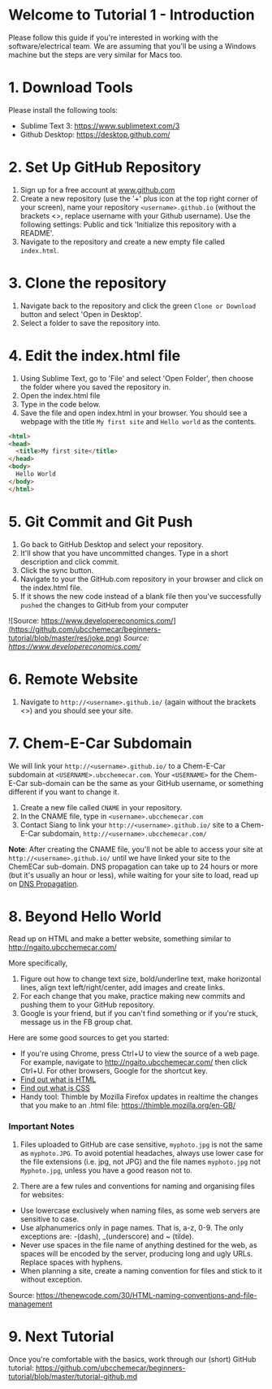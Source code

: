 # Welcome to Tutorial 1 - Introduction
Please follow this guide if you're interested in working with the software/electrical team. We are assuming that you'll be using a Windows machine but the steps are very similar for Macs too.

# 1. Download Tools
Please install the following tools:

- Sublime Text 3: https://www.sublimetext.com/3
- Github Desktop: https://desktop.github.com/

# 2. Set Up GitHub Repository
1. Sign up for a free account at www.github.com
2. Create a new repository (use the '+' plus icon at the top right corner of your screen), name your repository `<username>.github.io` (without the brackets <>, replace username with your Github username). Use the following settings: Public and tick 'Initialize this repository with a README'.
3. Navigate to the repository and create a new empty file called `index.html`.

# 3. Clone the repository
1. Navigate back to the repository and click the green `Clone or Download` button and select 'Open in Desktop'.
2. Select a folder to save the repository into.

# 4. Edit the index.html file
1. Using Sublime Text, go to 'File' and select 'Open Folder', then choose the folder where you saved the repository in.
2. Open the index.html file
3. Type in the code below.
4. Save the file and open index.html in your browser. You should see a webpage with the title `My first site` and `Hello world` as the contents.

```html
<html>
<head>
  <title>My first site</title>
</head>
<body>
  Hello World
</body>
</html>
```

# 5. Git Commit and Git Push
1. Go back to GitHub Desktop and select your repository.
2. It'll show that you have uncommitted changes. Type in a short description and click commit.
3. Click the sync button.
4. Navigate to your the GitHub.com repository in your browser and click on the index.html file.
5. If it shows the new code instead of a blank file then you've successfully `pushed` the changes to GitHub from your computer

![Source: https://www.developereconomics.com/](https://github.com/ubcchemecar/beginners-tutorial/blob/master/res/joke.png)
*Source: https://www.developereconomics.com/*

# 6. Remote Website
1. Navigate to `http://<username>.github.io/` (again without the brackets <>) and you should see your site.

# 7. Chem-E-Car Subdomain
We will link your `http://<username>.github.io/` to a Chem-E-Car subdomain at `<USERNAME>.ubcchemecar.com`. Your `<USERNAME>` for the Chem-E-Car sub-domain can be the same as your GitHub username, or something different if you want to change it.

1. Create a new file called `CNAME` in your repository.
2. In the CNAME file, type in `<username>.ubcchemecar.com`
3. Contact Siang to link your `http://<username>.github.io/` site to a Chem-E-Car subdomain, `http://<username>.ubcchemecar.com/`

**Note**: After creating the CNAME file, you'll not be able to access your site at `http://<username>.github.io/` until we have linked your site to the ChemECar sub-domain. DNS propagation can take up to 24 hours or more (but it's usually an hour or less), while waiting for your site to load, read up on [DNS Propagation](https://support.managed.com/kb/a604/dns-propagation-and-why-it-takes-so-long-explained.aspx).

# 8. Beyond Hello World
Read up on HTML and make a better website, something similar to http://ngaito.ubcchemecar.com/ 

More specifically, 

1. Figure out how to change text size, bold/underline text, make horizontal lines, align text left/right/center, add images and create links.
2. For each change that you make, practice making new commits and pushing them to your GitHub repository.
3. Google is your friend, but if you can't find something or if you're stuck, message us in the FB group chat.

Here are some good sources to get you started:
  * If you're using Chrome, press Ctrl+U to view the source of a web page. For example, navigate to http://ngaito.ubcchemecar.com/ then click Ctrl+U. For other browsers, Google for the shortcut key.
  * [Find out what is HTML](http://www.yourhtmlsource.com/starthere/whatishtml.html)
  * [Find out what is CSS](http://html.net/tutorials/css/lesson1.php)
  * Handy tool: Thimble by Mozilla Firefox updates in realtime the changes that you make to an .html file: https://thimble.mozilla.org/en-GB/
  
### Important Notes 

1. Files uploaded to GitHub are case sensitive, `myphoto.jpg` is not the same as `myphoto.JPG`. To avoid potential headaches, always use lower case for the file extensions (i.e. jpg, not JPG) and the file names `myphoto.jpg` not `Myphoto.jpg`, unless you have a good reason not to.

2. There are a few rules and conventions for naming and organising files for websites:

- Use lowercase exclusively when naming files, as some web servers are sensitive to case.
- Use alphanumerics only in page names. That is, a-z, 0-9. The only exceptions are: -(dash), _(underscore) and ~ (tilde).
- Never use spaces in the file name of anything destined for the web, as spaces will be encoded by the server, producing long and ugly URLs. Replace spaces with hyphens.
- When planning a site, create a naming convention for files and stick to it without exception.

Source: https://thenewcode.com/30/HTML-naming-conventions-and-file-management
  
# 9. Next Tutorial
Once you're comfortable with the basics, work through our (short) GitHub tutorial: https://github.com/ubcchemecar/beginners-tutorial/blob/master/tutorial-github.md




